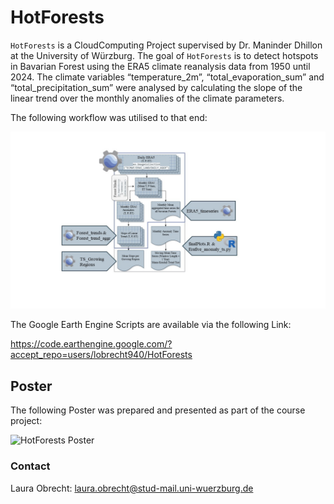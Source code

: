 
<!-- README.md is generated from README.Rmd. Please edit that file -->

# HotForests

<!-- badges: start -->
<!-- badges: end -->

`HotForests` is a CloudComputing Project supervised by Dr. Maninder
Dhillon at the University of Würzburg. The goal of `HotForests` is to
detect hotspots in Bavarian Forest using the ERA5 climate reanalysis
data from 1950 until 2024. The climate variables “temperature_2m”,
“total_evaporation_sum” and “total_precipitation_sum” were analysed by
calculating the slope of the linear trend over the monthly anomalies of
the climate parameters.

The following workflow was utilised to that end:

<img src="figures/workflow.JPG" alt="Analysis Workflow" style="width: 600px;"/>

The Google Earth Engine Scripts are available via the following Link:

<https://code.earthengine.google.com/?accept_repo=users/lobrecht940/HotForests>

## Poster

The following Poster was prepared and presented as part of the course
project:

<img src="figures/Poster.png" alt="HotForests Poster" style="width: 800px;"/>

### Contact

Laura Obrecht: <laura.obrecht@stud-mail.uni-wuerzburg.de>

